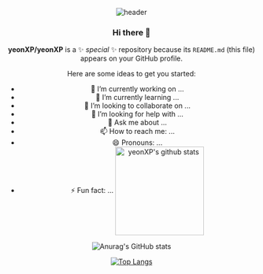  <div align=center>

  ![header](https://capsule-render.vercel.app/api?type=waving&color=timeGradient&height=200&section=header&text=yeonXP&fontAlign=81&fontAlignY=35)
  
### Hi there 👋


**yeonXP/yeonXP** is a ✨ _special_ ✨ repository because its `README.md` (this file) appears on your GitHub profile.

Here are some ideas to get you started:

- 🔭 I’m currently working on ...
- 🌱 I’m currently learning ...
- 👯 I’m looking to collaborate on ...
- 🤔 I’m looking for help with ...
- 💬 Ask me about ...
- 📫 How to reach me: ...
- 😄 Pronouns: ...
- ⚡ Fun fact: ...
<a href="https://github.com/yeonXP"><img align="center" style="height:180px" src="https://github-readme-stats.vercel.app/api?username=yeonXP&theme=tokyonight&show_icons=true&include_all_commits=true&theme=nord&hide_border=true" alt="yeonXP's github stats" /></a>

![Anurag's GitHub stats](https://github-readme-stats.vercel.app/api?username=yeonXP&theme=tokyonight&show_icons=true)

[![Top Langs](https://github-readme-stats.vercel.app/api/top-langs/?username=yeonXP&layout=compact)](https://github.com/delay-100/github-readme-stats)

</div>
